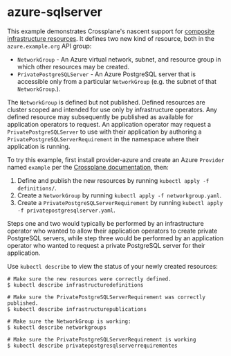 # azure-sqlserver

This example demonstrates Crossplane's nascent support for [composite
infrastructure resources]. It defines two new kind of resource, both in the
`azure.example.org` API group:

* `NetworkGroup` - An Azure virtual network, subnet, and resource group in which
  other resources may be created.
* `PrivatePostgreSQLServer` - An Azure PostgreSQL server that is accessible only
  from a particular `NetworkGroup` (e.g. the subnet of that `NetworkGroup`.).

The `NetworkGroup` is defined but not published. Defined resources are cluster
scoped and intended for use only by infrastructure operators. Any defined
resource may subsequently be published as available for application operators to
request. An application operator may request a `PrivatePostgreSQLServer` to use
with their application by authoring a `PrivatePostgreSQLServerRequirement` in
the namespace where their application is running.

To try this example, first install provider-azure and create an Azure `Provider`
named `example` per the [Crossplane documentation], then:

1. Define and publish the new resources by running `kubectl apply -f
   definitions/`.
1. Create a `NetworkGroup` by running `kubectl apply -f networkgroup.yaml`.
1. Create a `PrivatePostgreSQLServerRequirement` by running `kubectl apply -f
   privatepostgresqlserver.yaml`.

Steps one and two would typically be performed by an infrastructure operator who
wanted to allow their application operators to create private PostgreSQL
servers, while step three would be performed by an application operator who
wanted to request a private PostgreSQL server for their application.

Use `kubectl describe` to view the status of your newly created resources:

```shell
# Make sure the new resources were correctly defined.
$ kubectl describe infrastructuredefinitions

# Make sure the PrivatePostgreSQLServerRequirement was correctly published.
$ kubectl describe infrastructurepublications

# Make sure the NetworkGroup is working:
$ kubectl describe networkgroups

# Make sure the PrivatePostgreSQLServerRequirement is working
$ kubectl describe privatepostgresqlserverrequirementes
```

[composite infrastructure resources]: https://github.com/crossplane/crossplane/blob/f0263cd/design/design-doc-composition.md
[Crossplane documentation]: https://crossplane.io/docs/
